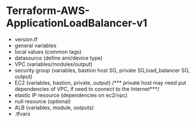 # Terraform-AWS-ApplicationLoadBalancer-v1

- version.tf
- general variables
- local values (common tags)
- datasource (define ami/device type)
- VPC (variables/modules/output)
- security group (variables, bastion host SG, private SG,load_balancer SG, output)
- EC2 (variables, bastion, private, output)
 /*** private host may need put dependencies of VPC, if need to connect to the Internet***/
- elastic IP resource (dependencies on ec2/vpc)
- null resource (optional)
- ALB (variables, module, outputs)
- .tfvars 
